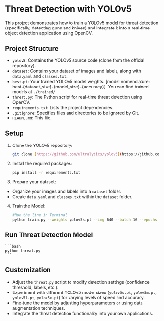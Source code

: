# Threat Detection with YOLOv5

This project demonstrates how to train a YOLOv5 model for threat detection (specifically, detecting guns and knives) and integrate it into a real-time object detection application using OpenCV.

## Project Structure

* `yolov5`: Contains the YOLOv5 source code (clone from the official repository).
* `dataset`: Contains your dataset of images and labels, along with `data.yaml` and `classes.txt`.
* `best.pt`: Your trained YOLOv5 model weights. [model nomenclature: best-{dataset_size}-{model_size}-{accuracy}]. You can find trained models at `./trained/`
* `threat.py`: The Python script for real-time threat detection using OpenCV.
* `requirements.txt`: Lists the project dependencies.
* `.gitignore`: Specifies files and directories to be ignored by Git.
* `README.md`: This file.

## Setup

1. Clone the YOLOv5 repository:

   ```bash
   git clone [https://github.com/ultralytics/yolov5](https://github.com/ultralytics/yolov5)
   ```
2. Install the required packages:

    ```bash
    pip install -r requirements.txt
    ```
3. Prepare your dataset:

* Organize your images and labels into a `dataset` folder.
* Create `data.yaml` and `classes.txt` within the `dataset` folder.

4. Train the Model:
    ```bash
    #Run the line in Terminal
    python train.py --weights yolov5s.pt --img 640 --batch 16 --epochs 50 --data ../dataset/data.yaml --cache
    ```

## Run Threat Detection Model
    ```bash
    python threat.py
    ```
## Customization
* Adjust the `threat.py` script to modify detection settings (confidence threshold, labels, etc.).
* Experiment with different YOLOv5 model sizes (`yolov5s.pt`, `yolov5m.pt`, `yolov5l.pt`, `yolov5x.pt`) for varying levels of speed and accuracy.
* Fine-tune the model by adjusting hyperparameters or using data augmentation techniques.
* Integrate the threat detection functionality into your own applications.